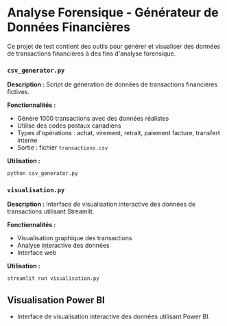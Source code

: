 # Analyse Forensique - Générateur de Données Financières

Ce projet de test contient des outils pour générer et visualiser des données de transactions financières à des fins d'analyse forensique.

### `csv_generator.py`
**Description :** Script de génération de données de transactions financières fictives.

**Fonctionnalités :**
- Génère 1000 transactions avec des données réalistes
- Utilise des codes postaux canadiens
- Types d'opérations : achat, virement, retrait, paiement facture, transfert interne
- Sortie : fichier `transactions.csv`

**Utilisation :**
```bash
python csv_generator.py
```

### `visualisation.py`
**Description :** Interface de visualisation interactive des données de transactions utilisant Streamlit.

**Fonctionnalités :**
- Visualisation graphique des transactions
- Analyse interactive des données
- Interface web

**Utilisation :**
```bash
streamlit run visualisation.py
```

## Visualisation Power BI
- Interface de visualisation interactive des données utilisant Power BI.